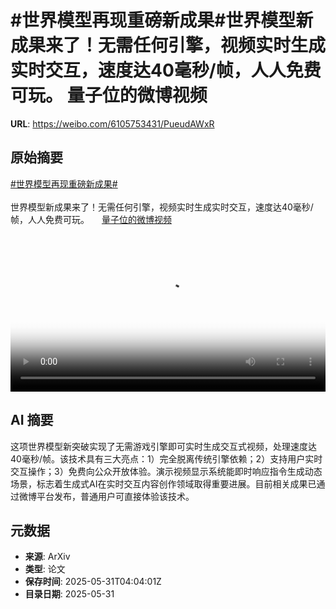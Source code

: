 # #世界模型再现重磅新成果#世界模型新成果来了！无需任何引擎，视频实时生成实时交互，速度达40毫秒/帧，人人免费可玩。 量子位的微博视频

**URL**: https://weibo.com/6105753431/PueudAWxR

## 原始摘要

<a href="https://m.weibo.cn/search?containerid=231522type%3D1%26t%3D10%26q%3D%23%E4%B8%96%E7%95%8C%E6%A8%A1%E5%9E%8B%E5%86%8D%E7%8E%B0%E9%87%8D%E7%A3%85%E6%96%B0%E6%88%90%E6%9E%9C%23&amp;extparam=%23%E4%B8%96%E7%95%8C%E6%A8%A1%E5%9E%8B%E5%86%8D%E7%8E%B0%E9%87%8D%E7%A3%85%E6%96%B0%E6%88%90%E6%9E%9C%23" data-hide=""><span class="surl-text">#世界模型再现重磅新成果#</span></a><br><br>世界模型新成果来了！无需任何引擎，视频实时生成实时交互，速度达40毫秒/帧，人人免费可玩。 <a href="https://video.weibo.com/show?fid=1034:5172054484516903" data-hide=""><span class="url-icon"><img style="width: 1rem;height: 1rem" src="https://h5.sinaimg.cn/upload/2015/09/25/3/timeline_card_small_video_default.png" referrerpolicy="no-referrer"></span><span class="surl-text">量子位的微博视频</span></a> <br clear="both"><div style="clear: both"></div><video controls="controls" poster="https://tvax3.sinaimg.cn/orj480/006Fd7o3gy1i1xnd6c9nvj30u01hcjvr.jpg" style="width: 100%"><source src="https://f.video.weibocdn.com/o0/mjhc104Alx08oEsamkus01041200pGch0E010.mp4?label=mp4_720p&amp;template=720x1280.24.0&amp;ori=0&amp;ps=1CwnkDw1GXwCQx&amp;Expires=1748667816&amp;ssig=JdbX1R90n8&amp;KID=unistore,video"><source src="https://f.video.weibocdn.com/o0/hyPaimtxlx08oEsaTwF201041200f34P0E010.mp4?label=mp4_hd&amp;template=540x960.24.0&amp;ori=0&amp;ps=1CwnkDw1GXwCQx&amp;Expires=1748667816&amp;ssig=h%2FeqGFtR%2Ba&amp;KID=unistore,video"><source src="https://f.video.weibocdn.com/o0/pwcGfa1Flx08oEs9y7v2010412007UK70E010.mp4?label=mp4_ld&amp;template=360x640.24.0&amp;ori=0&amp;ps=1CwnkDw1GXwCQx&amp;Expires=1748667816&amp;ssig=TutoPCd2XS&amp;KID=unistore,video"><p>视频无法显示，请前往<a href="https://video.weibo.com/show?fid=1034%3A5172054484516903" target="_blank" rel="noopener noreferrer">微博视频</a>观看。</p></video>

## AI 摘要

这项世界模型新突破实现了无需游戏引擎即可实时生成交互式视频，处理速度达40毫秒/帧。该技术具有三大亮点：1）完全脱离传统引擎依赖；2）支持用户实时交互操作；3）免费向公众开放体验。演示视频显示系统能即时响应指令生成动态场景，标志着生成式AI在实时交互内容创作领域取得重要进展。目前相关成果已通过微博平台发布，普通用户可直接体验该技术。

## 元数据

- **来源**: ArXiv
- **类型**: 论文
- **保存时间**: 2025-05-31T04:04:01Z
- **目录日期**: 2025-05-31
